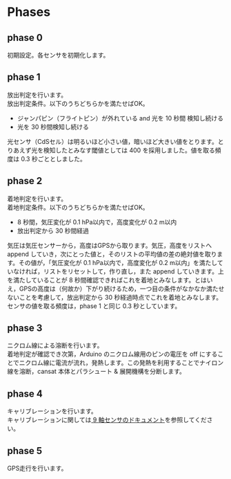 # Phases

## phase 0

初期設定。各センサを初期化します。

## phase 1

放出判定を行います。  
放出判定条件。以下のうちどちらかを満たせばOK。  
- ジャンパピン（フライトピン）が外れている and 光を 10 秒間  検知し続ける
- 光を 30 秒間検知し続ける  

光センサ（CdSセル）は明るいほど小さい値，暗いほど大きい値をとります。とりあえず光を検知したとみなす閾値としては 400 を採用しました。値を取る頻度は 0.3 秒ごととしました。

## phase 2

着地判定を行います。  
着地判定条件。以下のうちどちらかを満たせばOK。  
- 8 秒間，気圧変化が 0.1 hPa以内で，高度変化が 0.2 m以内
- 放出判定から 30 秒間経過  

気圧は気圧センサーから，高度はGPSから取ります。気圧，高度をリストへ append していき，次にとった値と，そのリストの平均値の差の絶対値を取ります。その値が，「気圧変化が 0.1 hPa以内で，高度変化が 0.2 m以内」を満たしていなければ，リストをリセットして，作り直し，また append していきます。上を満たしていることが 8 秒間確認できればこれを着地とみなします。とはいえ，GPSの高度は（何故か）下がり続けるため，一つ目の条件がなかなか満たせないことを考慮して，放出判定から 30 秒経過時点でこれを着地とみなします。センサの値を取る頻度は，phase 1 と同じ 0.3 秒としています。

## phase 3  

ニクロム線による溶断を行います。  
着地判定が確認でき次第，Arduino のニクロム線用のピンの電圧を off にすることでニクロム線に電流が流れ，発熱します。この発熱を利用することでナイロン線を溶断，cansat 本体とパラシュート & 展開機構を分断します。

## phase 4 
キャリブレーションを行います。  
キャリブレーションに関しては[ 9 軸センサのドキュメント](https://github.com/tossyy/cansat2022/blob/master/documents/9ax_doc.md)を参照してください。

## phase 5 
GPS走行を行います。


